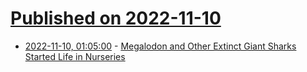 # [Published on 2022-11-10](index.md)

* [2022-11-10, 01:05:00](https://soylentnews.org/article.pl?sid=22/11/09/1239255&from=rss) - [Megalodon and Other Extinct Giant Sharks Started Life in Nurseries](https://soylentnews.org/article.pl?sid=22/11/09/1239255&from=rss)

